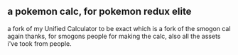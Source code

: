 ## a pokemon calc, for pokemon redux elite
a fork of my Unified Calculator to be exact which is a fork of the smogon cal
again thanks, for smogons people for making the calc, also all the assets i've took from people.